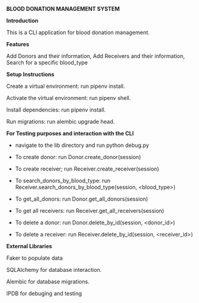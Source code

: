 **BLOOD DONATION MANAGEMENT SYSTEM**

**Introduction**

This is a CLI application for blood donation management.

**Features**

Add Donors and their information,
Add Receivers and their information,
Search for a specific blood_type

**Setup Instructions**

Create a virtual environment: run pipenv install.

Activate the virtual environment: run pipenv shell.

Install dependencies: run pipenv install.

Run migrations: run alembic upgrade head.

**For Testing purposes and interaction with the CLI**

- navigate to the lib directory and run python debug.py

- To create donor: run Donor.create_donor(session) 

- To create receiver; run  Receiver.create_receiver(session)

- To search_donors_by_blood_type: run Receiver.search_donors_by_blood_type(session, <blood_type>)

- To get_all_donors: run Donor.get_all_donors(session)

- To get all receivers: run Receiver.get_all_receivers(session)

- To delete a donor: run Donor.delete_by_id(session, <donor_id>)

- To delete a receiver: run Receiver.delete_by_id(session, <receiver_id>)
  
**External Libraries**

Faker to populate data 

SQLAlchemy for database interaction.

Alembic for database migrations.

IPDB for debuging and testing
